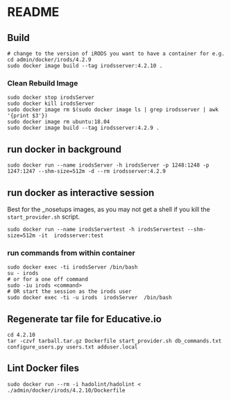 # README 

## Build 

```
# change to the version of iRODS you want to have a container for e.g.
cd admin/docker/irods/4.2.9
sudo docker image build --tag irodsserver:4.2.10 .
```

### Clean Rebuild Image

```
sudo docker stop irodsServer
sudo docker kill irodsServer
sudo docker image rm $(sudo docker image ls | grep irodsserver | awk '{print $3'})
sudo docker image rm ubuntu:18.04
sudo docker image build --tag irodsserver:4.2.9 .
```

## run docker in background 

```
sudo docker run --name irodsServer -h irodsServer -p 1248:1248 -p 1247:1247 --shm-size=512m -d --rm irodsserver:4.2.9
```

## run docker as interactive session

Best for the _nosetups images, as you may not get a shell if you kill the `start_provider.sh` script.

```
sudo docker run --name irodsServertest -h irodsServertest --shm-size=512m -it  irodsserver:test
```

### run commands from within container

```
sudo docker exec -ti irodsServer /bin/bash
su - irods
# or for a one off command 
sudo -iu irods <command>
# OR start the session as the irods user 
sudo docker exec -ti -u irods  irodsServer  /bin/bash
```
## Regenerate tar file for Educative.io

```
cd 4.2.10
tar -czvf tarball.tar.gz Dockerfile start_provider.sh db_commands.txt configure_users.py users.txt adduser.local
```
## Lint Docker files 

`sudo docker run --rm -i hadolint/hadolint < ./admin/docker/irods/4.2.10/Dockerfile`
